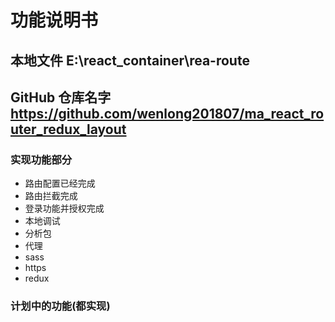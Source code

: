#  功能说明书 
##  本地文件  E:\react_container\rea-route
##  GitHub 仓库名字 https://github.com/wenlong201807/ma_react_router_redux_layout

###  实现功能部分

-  路由配置已经完成
-  路由拦截完成
-  登录功能并授权完成
-  本地调试
-  分析包
-  代理
-  sass
-  https
-  redux


###  计划中的功能(都实现)
